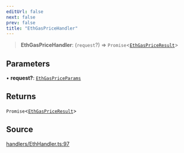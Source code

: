 ```yaml
---
editUrl: false
next: false
prev: false
title: "EthGasPriceHandler"
---
```


> **EthGasPriceHandler**: (`request`?) => `Promise`\<[`EthGasPriceResult`](/reference/tevm/actions-types/type-aliases/ethgaspriceresult/)\>

## Parameters

• **request?**: [`EthGasPriceParams`](/reference/tevm/actions-types/type-aliases/ethgaspriceparams/)

## Returns

`Promise`\<[`EthGasPriceResult`](/reference/tevm/actions-types/type-aliases/ethgaspriceresult/)\>

## Source

[handlers/EthHandler.ts:97](https://github.com/evmts/tevm-monorepo/blob/main/packages/actions-types/src/handlers/EthHandler.ts#L97)
